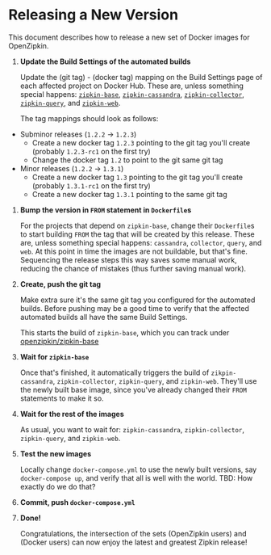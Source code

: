 # Releasing a New Version

This document describes how to release a new set of Docker images for OpenZipkin.

1. **Update the Build Settings of the automated builds**

   Update the (git tag) - (docker tag) mapping on the Build Settings page of each affected project on Docker Hub.
   These are, unless something special happens: [`zipkin-base`](https://hub.docker.com/r/openzipkin/zipkin-base/~/settings/automated-builds/),
   [`zipkin-cassandra`](https://hub.docker.com/r/openzipkin/zipkin-cassandra/~/settings/automated-builds/),
   [`zipkin-collector`](https://hub.docker.com/r/openzipkin/zipkin-collector/~/settings/automated-builds/),
   [`zipkin-query`](https://hub.docker.com/r/openzipkin/zipkin-query/~/settings/automated-builds/), and
   [`zipkin-web`](https://hub.docker.com/r/openzipkin/zipkin-web/~/settings/automated-builds/).

    The tag mappings should look as follows:

  * Subminor releases (`1.2.2` -> `1.2.3`)
    * Create a new docker tag `1.2.3` pointing to the git tag you'll create (probably `1.2.3-rc1` on the first try)
    * Change the docker tag `1.2` to point to the git same git tag
  * Minor releases (`1.2.2` -> `1.3.1`)
    * Create a new docker tag `1.3` pointing to the git tag you'll create (probably `1.3.1-rc1` on the first try)
    * Create a new docker tag `1.3.1` pointing to the same git tag

1. **Bump the version in `FROM` statement in `Dockerfile`s**

   For the projects that depend on `zipkin-base`, change their `Dockerfile`s to start building `FROM` the tag
   that will be created by this release. These are, unless something special happens: `cassandra`, `collector`, `query`, and `web`.
   At this point in time the images are not buildable, but that's fine. Sequencing the release steps this way
   saves some manual work, reducing the chance of mistakes (thus further saving manual work).

1. **Create, push the git tag**

   Make extra sure it's the same git tag you configured for the automated builds. Before pushing may be a good time
   to verify that the affected automated builds all have the same Build Settings.

   This starts the build of `zipkin-base`, which you can track under [openzipkin/zipkin-base](https://hub.docker.com/r/openzipkin/zipkin-base/builds/)

1. **Wait for `zipkin-base`**

   Once that's finished, it automatically triggers the build of `zikpin-cassandra`, `zipkin-collector`, `zipkin-query`, and `zipkin-web`.
   They'll use the newly built base image, since you've already changed their `FROM` statements to make it so.

1. **Wait for the rest of the images**

   As usual, you want to wait for: `zipkin-cassandra`, `zipkin-collector`, `zipkin-query`, and `zipkin-web`.

1. **Test the new images**

   Locally change `docker-compose.yml` to use the newly built versions, say `docker-compose up`, and verify
   that all is well with the world. TBD: How exactly do we do that?

1. **Commit, push `docker-compose.yml`**

1. **Done!**

   Congratulations, the intersection of the sets (OpenZipkin users) and (Docker users) can now enjoy the latest
   and greatest Zipkin release!

